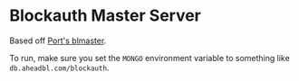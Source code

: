 # Blockauth Master Server
Based off [Port's blmaster](https://github.com/Electrk/blmaster).

To run, make sure you set the `MONGO` environment variable to something like `db.aheadbl.com/blockauth`.
